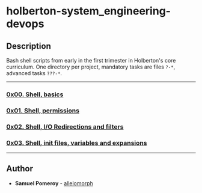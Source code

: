 # holberton-system_engineering-devops

## Description
Bash shell scripts from early in the first trimester in Holberton's core curriculum. One directory per project, mandatory tasks are files `?-*`, advanced tasks `???-*`.

---

### [0x00. Shell, basics](./0x00-shell_basics/)


### [0x01. Shell, permissions](./0x01-shell_permissions/)


### [0x02. Shell, I/O Redirections and filters](./0x02-shell_redirections/)


### [0x03. Shell, init files, variables and expansions](./0x03-shell_variables_expansions/)


---

## Author
* **Samuel Pomeroy** - [allelomorph](github.com/allelomorph)
